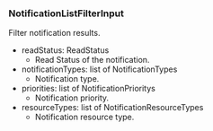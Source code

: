 ### NotificationListFilterInput
Filter notification results.

- readStatus: ReadStatus
  - Read Status of the notification.
- notificationTypes: list of NotificationTypes
  - Notification type.
- priorities: list of NotificationPrioritys
  - Notification priority.
- resourceTypes: list of NotificationResourceTypes
  - Notification resource type.
